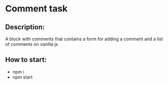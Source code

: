 <h1>Comment task</h1>

<h2>Description:</h2>

<p>A block with comments that contains a form for adding a comment and a list of comments on vanilla js</p>

<h2>How to start:</h2>


- npm i
- npm start
